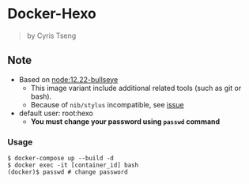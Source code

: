 # Docker-Hexo
> by Cyris Tseng

## Note
- Based on [node:12.22-bullseye](https://hub.docker.com/_/node)
    - This image variant include additional related tools (such as git or bash).
    - Because of `nib/stylus` incompatible, see [issue](https://github.com/nodejs/node/issues/32987)
- default user: root:hexo
    - **You must change your password using `passwd` command**

### Usage
```
$ docker-compose up --build -d
$ docker exec -it [container_id] bash
(docker)$ passwd # change password
```
